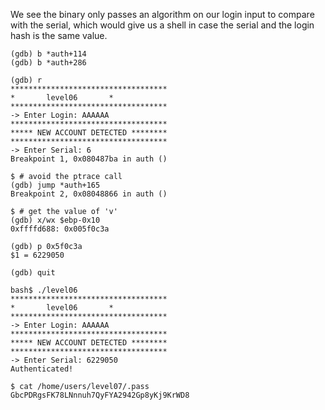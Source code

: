 We see the binary only passes an algorithm on our login input to compare with the serial, which would give us a shell in case the serial and the login hash is the same value.
```shell
(gdb) b *auth+114
(gdb) b *auth+286

(gdb) r
***********************************
*		level06		  *
***********************************
-> Enter Login: AAAAAA
***********************************
***** NEW ACCOUNT DETECTED ********
***********************************
-> Enter Serial: 6
Breakpoint 1, 0x080487ba in auth ()

$ # avoid the ptrace call
(gdb) jump *auth+165
Breakpoint 2, 0x08048866 in auth ()

$ # get the value of 'v'
(gdb) x/wx $ebp-0x10
0xffffd688:	0x005f0c3a

(gdb) p 0x5f0c3a
$1 = 6229050

(gdb) quit

bash$ ./level06
***********************************
*		level06		  *
***********************************
-> Enter Login: AAAAAA
***********************************
***** NEW ACCOUNT DETECTED ********
***********************************
-> Enter Serial: 6229050
Authenticated!

$ cat /home/users/level07/.pass
GbcPDRgsFK78LNnnuh7QyFYA2942Gp8yKj9KrWD8
```
